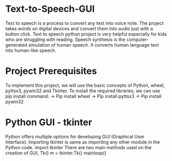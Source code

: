 # Text-to-Speech-GUI
  Text to speech is a process to convert any text into voice note. The project takes words on digital devices and convert them into audio just with a button click.
  Text to speech python project is very helpful especially for kids who are struggling with reading.
  Speech synthesis is the computer-generated simulation of human speech. It converts human language text into human-like speech.

# Project Prerequisites
  To implement this project, we will use the basic concepts of Python, wheel, pyttsx3, pywin32 and Tkinter.
  To install the required libraries, we can use pip install command:
  -> Pip install wheel
  -> Pip install pyttsx3
  -> Pip install pywin32

# Python GUI - tkinter
  Python offers multiple options for developing GUI (Graphical User Interface). 
  Importing tkinter is same as importing any other module in the Python code.
    import tkinter
  There are two main methods used on the creation of GUI,
      Tk() 		      m = tkinter.Tk() 
      mainloop()



